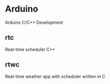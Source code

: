 # Arduino
Arduino C/C++ Development

rtc
---
Real-time scheduler C++

rtwc
---------------------------
Real-time weather app with scheduler written in C
